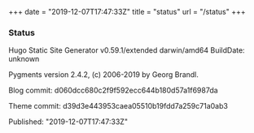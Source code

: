 +++
date = "2019-12-07T17:47:33Z"
title = "status"
url = "/status"
+++

### Status

Hugo Static Site Generator v0.59.1/extended darwin/amd64 BuildDate: unknown

Pygments version 2.4.2, (c) 2006-2019 by Georg Brandl.

Blog commit: d060dcc680c2f9f592ecc644b180d57a1f6987da

Theme commit: d39d3e443953caea05510b19fdd7a259c71a0ab3

Published: "2019-12-07T17:47:33Z"

